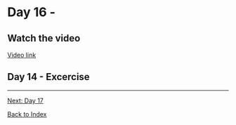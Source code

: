 # Day 16 - 



## Watch the video

[Video link](https://www.youtube.com/watch?v=)

## Day 14 - Excercise


---
[Next: Day 17](17-day17.md)

[Back to Index](index.md)
